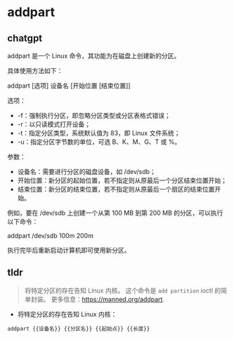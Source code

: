 # addpart 
## chatgpt 
addpart 是一个 Linux 命令，其功能为在磁盘上创建新的分区。

具体使用方法如下：

addpart [选项] 设备名 [开始位置 [结束位置]]

选项：

- -f：强制执行分区，即忽略分区类型或分区表格式错误；
- -r：以只读模式打开设备；
- -t：指定分区类型，系统默认值为 83，即 Linux 文件系统；
- -u：指定分区字节数的单位，可选 B、K、M、G、T 或 %。

参数：

- 设备名：需要进行分区的磁盘设备，如 /dev/sdb；
- 开始位置：新分区的起始位置，若不指定则从原最后一个分区结束位置开始；
- 结束位置：新分区的结束位置，若不指定则从原最后一个扇区的结束位置开始。

例如，要在 /dev/sdb 上创建一个从第 100 MB 到第 200 MB 的分区，可以执行以下命令：

addpart /dev/sdb 100m 200m

执行完毕后重新启动计算机即可使用新分区。 

## tldr 
 
> 将特定分区的存在告知 Linux 内核。
> 这个命令是 `add partition` ioctl 的简单封装。
> 更多信息：<https://manned.org/addpart>.

- 将特定分区的存在告知 Linux 内核：

`addpart {{设备名}} {{分区名}} {{起始点}} {{长度}}`
